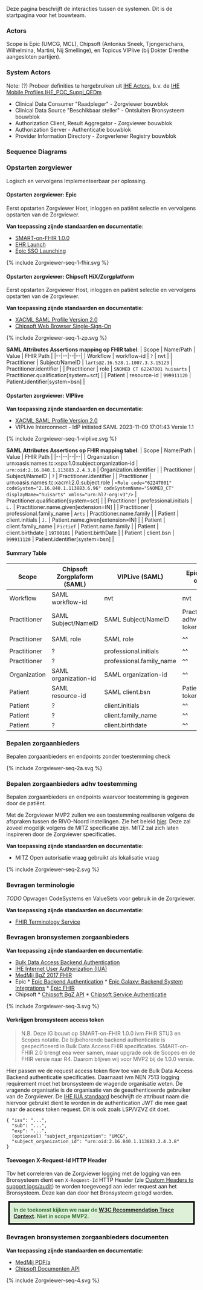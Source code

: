 Deze pagina beschrijft de interacties tussen de systemen. 
Dit is de startpagina voor het bouwteam.

### Actors

Scope is Epic (UMCG, MCL), Chipsoft (Antonius Sneek, Tjongerschans, Wilhelmina, Martini, Nij Smellinge), en Topicus VIPlive (bij Dokter Drenthe aangesloten partijen).

### System Actors

Note: (?) Probeer definities te hergebruiken uit [IHE Actors](https://gazelle.ihe.net/GMM/tf/actor/listActors.seam), b.v. de [IHE Mobile Profiles IHE_PCC_Suppl_QEDm](https://www.ihe.net/uploadedFiles/Documents/PCC/IHE_PCC_Suppl_QEDm.pdf)

* Clinical Data Consumer "Raadpleger" - Zorgviewer bouwblok
* Clinical Data Source "Beschikbaar steller" - Ontsluiten Bronsysteem bouwblok
* Authorization Client, Result Aggregator - Zorgviewer bouwblok
* Authorization Server - Authenticatie bouwblok
* Provider Information Directory - Zorgverlener Registry bouwblok

### Sequence Diagrams

### Opstarten zorgviewer

Logisch en vervolgens Implementeerbaar per oplossing.

#### Opstarten zorgviewer: Epic

Eerst opstarten Zorgviewer Host, inloggen en patiënt selectie en vervolgens opstarten van de Zorgviewer.

**Van toepassing zijnde standaarden en documentatie**:
* [SMART-on-FHIR 1.0.0](http://hl7.org/fhir/smart-app-launch/1.0.0/)
* [EHR Launch](http://hl7.org/fhir/smart-app-launch/1.0.0/#ehr-launch-sequence)
* [Epic SSO Launching](https://appmarket.epic.com/Article/Index?docid=launching)

<div>
{% include Zorgviewer-seq-1-fhir.svg %}
</div>

#### Opstarten zorgviewer: Chipsoft HiX/Zorgplatform

Eerst opstarten Zorgviewer Host, inloggen en patiënt selectie en vervolgens opstarten van de Zorgviewer.

**Van toepassing zijnde standaarden en documentatie**:
* [XACML SAML Profile Version 2.0](https://docs.oasis-open.org/xacml/xacml-saml-profile/v2.0/xacml-saml-profile-v2.0.html)
* [Chipsoft Web Browser Single-Sign-On](https://developer.zorgplatform.online/digital-care/authenticatie)

<div>
{% include Zorgviewer-seq-1-zp.svg %}
</div>

**SAML Attributes Assertions mapping op FHIR tabel**:
| Scope | Name/Path | Value | FHIR Path |
|--|--|--|--|
| Workflow | workflow-id | ``?`` | nvt |
| Practitioner | Subject/NameID | ``larts@2.16.528.1.1007.3.3.15123`` | Practitioner.identifier |
| Practitioner | role | ``SNOMED CT 62247001 huisarts`` | Practitioner.qualification[system=sct] |
| Patient | resource-id | ``999911120`` | Patient.identifier[system=bsn] |

#### Opstarten zorgviewer: VIPlive

**Van toepassing zijnde standaarden en documentatie**:
* [XACML SAML Profile Version 2.0](https://docs.oasis-open.org/xacml/xacml-saml-profile/v2.0/xacml-saml-profile-v2.0.html)
* VIPLive Interconnect - IdP initiated SAML 2023-11-09 17:01:43 Versie 1.1

<div>
{% include Zorgviewer-seq-1-viplive.svg %}
</div>

**SAML Attributes Assertions op FHIR mapping tabel**:
| Scope | Name/Path | Value | FHIR Path |
|--|--|--|--|
| Organization | urn:oasis:names:tc:xspa:1.0:subject:organization-id | ``urn:oid:2.16.840.1.113883.2.4.3.8`` | Organization.identifier |
| Practitioner | Subject/NameID | ``?`` | Practitioner.identifier |
| Practitioner | urn:oasis:names:tc:xacml:2.0:subject:role | ``<Role code="62247001" codeSystem="2.16.840.1.113883.6.96" codeSystemName="SNOMED_CT" displayName="huisarts" xmlns="urn:hl7-org:v3"/>`` | Practitioner.qualification[system=sct] |
| Practitioner | professional.initials | `L.` | Practitioner.name.given[extension=IN] |
| Practitioner | professional.family_name | `Arts` | Practitioner.name.family |
| Patient | client.initials | `J.` | Patient.name.given[extension=IN] |
| Patient | client.family_name | ``Fictief`` | Patient.name.family |
| Patient | client.birthdate | `19700101` | Patient.birthDate |
| Patient | client.bsn | ``999911120`` | Patient.identifier[system=bsn] |

#### Summary Table

| Scope | Chipsoft Zorgplaform (SAML) | VIPLive (SAML) | Epic (SMART-on-FHIR) | Value | FHIR Path |
|--|--|--|--|--|--|
| Workflow | SAML workflow-id | nvt | nvt | ``?`` | nvt |
| Practitioner | SAML Subject/NameID | SAML Subject/NameID | Practitioner read adhv token.practitioner | ``larts@2.16.528.1.1007.3.3.15123`` | Practitioner.identifier |
| Practitioner | SAML role | SAML role | ^^ | ``code=62247001 display=huisarts system=SNOMED CT`` | Practitioner.qualification[system=sct] |
| Practitioner | ? | professional.initials | ^^ | `L.` | Practitioner.name.given[extension=IN] |
| Practitioner | ? | professional.family_name | ^^ | `Arts` | Practitioner.name.family |
| Organization | SAML organization-id | SAML organization-id | ^^ | ``urn:oid:2.16.840.1.113883.2.4.3.8`` | Practitioner.meta[extension=source] |
| Patient | SAML resource-id | SAML client.bsn | Patient read adhv token.patient | ``999911120`` | Patient.identifier[system=bsn] |
| Patient | ? | client.initials | ^^| `J.` | Patient.name.given[extension=IN] |
| Patient | ? | client.family_name | ^^| ``Fictief`` | Patient.name.family |
| Patient | ? | client.birthdate | ^^| `19700101` | Patient.birthDate |

### Bepalen zorgaanbieders

Bepalen zorgaanbieders en endpoints zonder toestemming check
<div>
{% include Zorgviewer-seq-2a.svg %}
</div>

### Bepalen zorgaanbieders adhv toestemming

Bepalen zorgaanbieders en endpoints waarvoor toestemming is gegeven door de patiënt.

Met de Zorgviewer MVP2 zullen we een toestemming realiseren volgens de afspraken tussen de RIVO-Noord instellingen. Zie het beleid [hier](https://rivo-noord.nl/zorgviewer/toestemming). Deze zal zoveel mogelijk volgens de MITZ specificatie zijn. MITZ zal zich laten inspireren door de Zorgviewer specificaties.

**Van toepassing zijnde standaarden en documentatie**:
* MITZ Open autorisatie vraag gebruikt als lokalisatie vraag

<div>
{% include Zorgviewer-seq-2.svg %}
</div>

### Bevragen terminologie

*TODO*
Opvragen CodeSystems en ValueSets voor gebruik in de Zorgviewer.

**Van toepassing zijnde standaarden en documentatie**:
* [FHIR Terminology Service](https://hl7.org/fhir/STU3/terminology-service.html)

### Bevragen bronsystemen zorgaanbieders

**Van toepassing zijnde standaarden en documentatie**:
* [Bulk Data Access Backend Authentication](http://hl7.org/fhir/uv/bulkdata/authorization/index.html#obtaining-an-access-token)
* [IHE Internet User Authorization (IUA)](https://profiles.ihe.net/ITI/IUA/)
* [MedMij BgZ 2017 FHIR](https://informatiestandaarden.nictiz.nl/wiki/MedMij:V2020.01/FHIR_BGZ_2017)
* Epic
      * [Epic Backend Authentication](https://appmarket.epic.com/Article/Index?docid=oauth2&section=BackendOAuth2Guide)
      * [Epic Galaxy: Backend System Integrations](https://galaxy.epic.com/Redirect.aspx?DocumentID=100001068&PrefDocID=97042)
      * [Epic FHIR](https://appmarket.epic.com/Sandbox/)
* Chipsoft
      * [Chipsoft BgZ API](https://developer.zorgplatform.online/digital-care/api/bgz)
      * [Chipsoft Service Authenticatie](https://developer.zorgplatform.online/digital-care/authenticatie)

<div>
{% include Zorgviewer-seq-3.svg %}
</div>

#### Verkrijgen bronsysteem access token

<blockquote class="stu-note" markdown="1">
N.B. Deze IG bouwt op SMART-on-FHIR 1.0.0 ivm FHIR STU3 en Scopes notatie. De bijbehorende backend authenticatie is gespecificeerd in Bulk Data Access FHIR specificaties. SMART-on-FHIR 2.0 brengt eea weer samen, maar upgrade ook de Scopes en de FHIR versie naar R4. Daarom blijven wij voor MVP2 bij de 1.0.0 versie.
</blockquote>

Hier passen we de request access token flow toe van de Bulk Data Access Backend authenticatie specificaties.
Daarnaast ivm NEN 7513 logging requirement moet het bronsysteem de vragende organisatie weten. De vragende organisatie is de organisatie van de geauthenticeerde gebruiker van de Zorgviewer. De [IHE IUA standaard](https://profiles.ihe.net/ITI/IUA/) beschrijft de attribuut naam die hiervoor gebruikt dient te worden in de authentication JWT die mee gaat naar de access token request. Dit is ook zoals LSP/VZVZ dit doet.
```
{ "iss": "...",
  "sub": "...",
  "exp": "...",
  (optioneel) "subject_organization": "UMCG",
  "subject_organization_id": "urn:oid:2.16.840.1.113883.2.4.3.8" 
}
```

#### Toevoegen X-Request-Id HTTP Header

Tbv het correleren van de Zorgviewer logging met de logging van een Bronsysteem dient een `X-Request-Id` HTTP Header (zie [Custom Headers to support logs/audit](https://hl7.org/fhir/R4/http.html#custom)) te worden toegevoegd aan ieder request aan het Bronsysteem. Deze kan dan door het Bronsysteem gelogd worden.
<div style="margin: 5px; padding: 10px; color: #3c763d; background-color: #dff0d8; border: 4px solid black;">
<b>In de toekomst kijken we naar de <a href="https://www.w3.org/TR/trace-context/">W3C Recommendation Trace Context</a>. Niet in scope MVP2.</b>
</div>

### Bevragen bronsystemen zorgaanbieders documenten

**Van toepassing zijnde standaarden en documentatie**:
* [MedMij PDF/a](https://informatiestandaarden.nictiz.nl/wiki/MedMij:V2020.01/OntwerpPDFA)
* [Chipsoft Documenten API](https://developer.zorgplatform.online/digital-care/api/document)

<div>
{% include Zorgviewer-seq-4.svg %}
</div>
